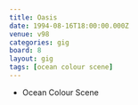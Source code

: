 ```yaml
---
title: Oasis
date: 1994-08-16T18:00:00.000Z
venue: v98
categories: gig
board: 8
layout: gig
tags: [ocean colour scene]
---
```

+ Ocean Colour Scene